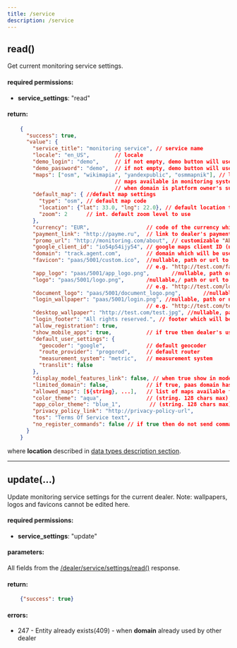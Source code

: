 ```yaml
---
title: /service
description: /service
---
```


## read()

Get current monitoring service settings.

#### required permissions:

*   **service_settings**: "read"

#### return:

```json
    {
      "success": true,
      "value": {
        "service_title": "monitoring service", // service name
        "locale": "en_US",        // locale
        "demo_login": "demo",     // if not empty, demo button will use this login to authorize
        "demo_password": "demo",  // if not empty, demo button will use this password to authorize
        "maps": ["osm", "wikimapia", "yandexpublic", "osmmapnik"], // list of strings. 
                                  // maps available in monitoring system. 
                                  // when domain is platform owner's sub-domain then only free maps are available
        "default_map": { //default map settings
          "type": "osm", // default map code
          "location": {"lat": 33.0, "lng": 22.0}, // default location to show on the map (location object)
          "zoom": 2      // int. default zoom level to use
        },
        "currency": "EUR",                  // code of the currency which can be shown in UI
        "payment_link": "http://payme.ru",  // link to dealer's payment system. can be null or empty.
        "promo_url": "http://monitoring.com/about", // customizable "About company" url. can be null or empty
        "google_client_id": "io54p54ijy54", // google maps client ID (not supported by interface yet).
        "domain": "track.agent.com",        // domain which will be used for monitoring system
        "favicon": "paas/5001/custom.ico",  //nullable, path or url to dealer's interface favicon, 
                                            // e.g. "http://test.com/favicon.ico"
        "app_logo": "paas/5001/app_logo.png",       //nullable, path or url to dealer's mobile app logotype, 
        "logo": "paas/5001/logo.png",       /nullable,/ path or url to dealer's logotype, 
                                            // e.g. "http://test.com/logo.png"
        "document_logo": "paas/5001/document_logo.png",       //nullable, path or url to dealer's logotype for documents, 
        "login_wallpaper": "paas/5001/login.png", //nullable, path or url to dealer's interface login wallpaper, 
                                            // e.g. "http://test.com/test.jpg"
        "desktop_wallpaper": "http://test.com/test.jpg", //nullable, path to dealer's interface wallpaper.
        "login_footer": "All rights reserved.", // footer which will be included in login page. can be null.
        "allow_registration": true,
        "show_mobile_apps": true,           // if true then dealer's users can use mobile applications
        "default_user_settings": {
          "geocoder": "google",             // default geocoder
          "route_provider": "progorod",     // default router
          "measurement_system": "metric",   // measurement system
          "translit": false
        },
        "display_model_features_link": false, // when true show in model info link to squaregps.com (UI option)
        "limited_domain": false,            // if true, paas domain has limitations
        "allowed_maps": [${string}, ...],   // list of maps available for selection in "maps" list
        "color_theme": "aqua",              // (string. 128 chars max) color theme code or empty string (for default theme)
        "app_color_theme": "blue_1",         // (string. 128 chars max) mobile app color theme code or empty string (for default theme)
        "privacy_policy_link": "http://privacy-policy-url",
        "tos": "Terms Of Service text",
        "no_register_commands": false // if true then do not send commands to devices on activation
      }
    }
```

where **location** described in [data types description section](../../../../backend-api/getting-started.md#data-types).

----

## update(...)

Update monitoring service settings for the current dealer. Note: wallpapers, logos and favicons cannot be edited here. 

#### required permissions:

*   **service_settings**: "update"

#### parameters:

All fields from the [/dealer/service/settings/read()](#read) response.

#### return:

```json
    {"success": true}
```

#### errors:

*   247 - Entity already exists(409) - when **domain** already used by other dealer
